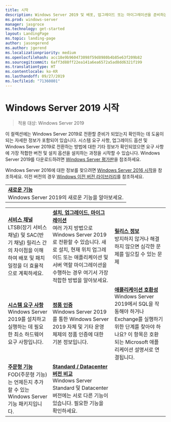 ```yaml
---
title: 시작
description: Windows Server 2019 및 배포, 업그레이드 또는 마이그레이션을 준비하는 방법에 대한 자세한 정보입니다.
ms.prod: windows-server
manager: jasgroce
ms.technology: get-started
layout: LandingPage
ms.topic: landing-page
author: jasongerend
ms.author: jgerend
ms.localizationpriority: medium
ms.openlocfilehash: acc18e9b960473098f59d8980b4b85e63f209b82
ms.sourcegitcommit: 6aff3d88ff22ea141a6ea6572a5ad8dd6321f199
ms.translationtype: HT
ms.contentlocale: ko-KR
ms.lasthandoff: 09/27/2019
ms.locfileid: "71360801"
---
```

# <a name="get-started-with-windows-server-2019"></a>Windows Server 2019 시작

> 적용 대상: Windows Server 2019

이 컬렉션에는 Windows Server 2019로 전환할 준비가 되었는지 확인하는 데 도움이 되는 자세한 정보가 포함되어 있습니다. 시스템 요구 사항, 업그레이드 옵션 및 Windows Server 2019로 전환하는 방법에 대한 기타 정보가 확인되었으면 요구 사항에 가장 적합한 버전 및 설치 옵션을 설치하는 과정을 시작할 수 있습니다. Windows Server 2019를 다운로드하려면 [Windows Server 평가판](https://www.microsoft.com/evalcenter/evaluate-windows-server-2019)을 참조하세요.

Windows Server 2016에 대한 정보를 찾으려면 [Windows Server 2016 시작](../get-started/server-basics.md)을 참조하세요. 이전 버전의 경우 [Windows 이전 버전 라이브러리](https://docs.microsoft.com/previous-versions/windows/)를 참조하세요.

|       | 
|   -   | 
| [**새로운 기능**](whats-new-19.md)<br>Windows Server 2019의 새로운 기능을 알아보세요. |

|       |        |        |
|   -   |   -    |   -    |
| [**서비스 채널**](servicing-channels-19.md) <br>LTSB(장기 서비스 채널) 및 SAC(반기 채널) 릴리스 간의 차이점을 이해하여 배포 및 패치 일정을 더 효율적으로 계획하세요. | [**설치, 업그레이드, 마이그레이션**](install-upgrade-migrate-19.md) <br>여러 가지 방법으로 Windows Server 2019로 전환할 수 있습니다. 새로 설치, 현재 위치 업그레이드 또는 애플리케이션 및 서버 역할 마이그레이션을 수행하는 경우 여기서 가장 적합한 방법을 알아보세요. | [**릴리스 정보**](rel-notes-19.md) <br>방지하지 않거나 해결하지 않으면 심각한 문제를 일으킬 수 있는 문제   |
| [**시스템 요구 사항**](sys-reqs-19.md) <br>Windows Server 2019를 설치하고 실행하는 데 필요한 최소 하드웨어 요구 사항입니다. | [**정품 인증**](activation-19.md) <br>Windows Server 2019를 통한 Windows Server 2019 자체 및 기타 운영 체제의 정품 인증에 대한 기본 정보입니다.  | [**애플리케이션 호환성**](app-compat-19.md)<br>Windows Server 2019에서 SQL을 작동해야 하거나 Exchange를 실행하기 위한 단계를 찾아야 하나요? 이 항목은 호환되는 Microsoft 애플리케이션 설명서로 연결됩니다. |
| [**주문형 기능**](install-fod-19.md)<br>FOD(주문형 기능)는 언제든지 추가할 수 있는 Windows Server 기능 패키지입니다. |  [**Standard / Datacenter 버전 비교**](editions-comparison-19.md)<br>Windows Server Standard 및 Datacenter 버전에는 서로 다른 기능이 있습니다. 필요한 기능을 확인하세요. |

